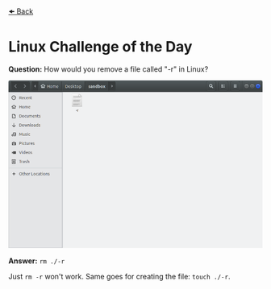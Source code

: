 [&#129052; Back](README.md)

# Linux Challenge of the Day

**Question:** How would you remove a file called "-r" in Linux?

![screenshot](119049956-dash-r.png)

**Answer:** `rm ./-r`

Just `rm -r` won't work. Same goes for creating the file: `touch ./-r`.
